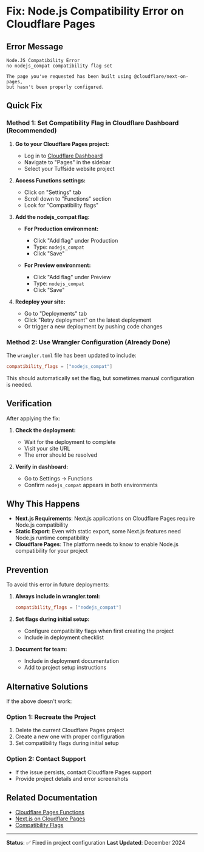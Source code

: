 # Fix: Node.js Compatibility Error on Cloudflare Pages

## Error Message
```
Node.JS Compatibility Error
no nodejs_compat compatibility flag set

The page you've requested has been built using @cloudflare/next-on-pages, 
but hasn't been properly configured.
```

## Quick Fix

### Method 1: Set Compatibility Flag in Cloudflare Dashboard (Recommended)

1. **Go to your Cloudflare Pages project:**
   - Log in to [Cloudflare Dashboard](https://dash.cloudflare.com)
   - Navigate to "Pages" in the sidebar
   - Select your Tuffside website project

2. **Access Functions settings:**
   - Click on "Settings" tab
   - Scroll down to "Functions" section
   - Look for "Compatibility flags"

3. **Add the nodejs_compat flag:**
   - **For Production environment:**
     - Click "Add flag" under Production
     - Type: `nodejs_compat`
     - Click "Save"
   
   - **For Preview environment:**
     - Click "Add flag" under Preview  
     - Type: `nodejs_compat`
     - Click "Save"

4. **Redeploy your site:**
   - Go to "Deployments" tab
   - Click "Retry deployment" on the latest deployment
   - Or trigger a new deployment by pushing code changes

### Method 2: Use Wrangler Configuration (Already Done)

The `wrangler.toml` file has been updated to include:
```toml
compatibility_flags = ["nodejs_compat"]
```

This should automatically set the flag, but sometimes manual configuration is needed.

## Verification

After applying the fix:

1. **Check the deployment:**
   - Wait for the deployment to complete
   - Visit your site URL
   - The error should be resolved

2. **Verify in dashboard:**
   - Go to Settings → Functions
   - Confirm `nodejs_compat` appears in both environments

## Why This Happens

- **Next.js Requirements**: Next.js applications on Cloudflare Pages require Node.js compatibility
- **Static Export**: Even with static export, some Next.js features need Node.js runtime compatibility
- **Cloudflare Pages**: The platform needs to know to enable Node.js compatibility for your project

## Prevention

To avoid this error in future deployments:

1. **Always include in wrangler.toml:**
   ```toml
   compatibility_flags = ["nodejs_compat"]
   ```

2. **Set flags during initial setup:**
   - Configure compatibility flags when first creating the project
   - Include in deployment checklist

3. **Document for team:**
   - Include in deployment documentation
   - Add to project setup instructions

## Alternative Solutions

If the above doesn't work:

### Option 1: Recreate the Project
1. Delete the current Cloudflare Pages project
2. Create a new one with proper configuration
3. Set compatibility flags during initial setup

### Option 2: Contact Support
- If the issue persists, contact Cloudflare Pages support
- Provide project details and error screenshots

## Related Documentation

- [Cloudflare Pages Functions](https://developers.cloudflare.com/pages/functions/)
- [Next.js on Cloudflare Pages](https://developers.cloudflare.com/pages/framework-guides/nextjs/)
- [Compatibility Flags](https://developers.cloudflare.com/workers/configuration/compatibility-dates/)

---

**Status**: ✅ Fixed in project configuration
**Last Updated**: December 2024
